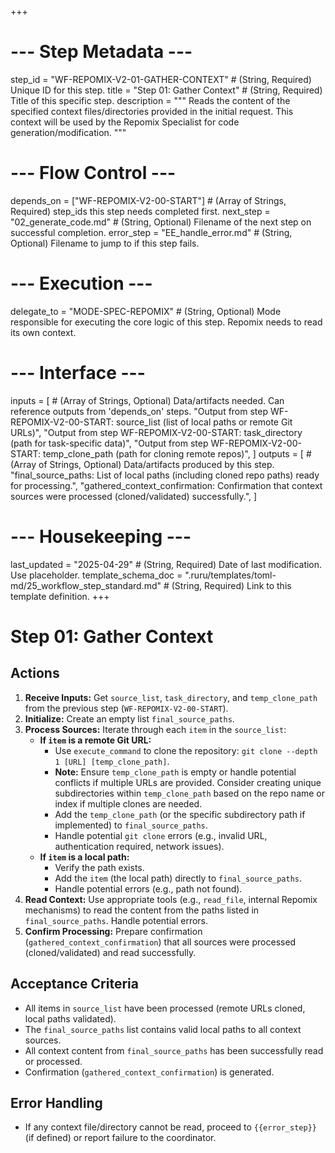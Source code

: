+++
# --- Step Metadata ---
step_id = "WF-REPOMIX-V2-01-GATHER-CONTEXT" # (String, Required) Unique ID for this step.
title = "Step 01: Gather Context" # (String, Required) Title of this specific step.
description = """
Reads the content of the specified context files/directories provided in the initial request.
This context will be used by the Repomix Specialist for code generation/modification.
"""

# --- Flow Control ---
depends_on = ["WF-REPOMIX-V2-00-START"] # (Array of Strings, Required) step_ids this step needs completed first.
next_step = "02_generate_code.md" # (String, Optional) Filename of the next step on successful completion.
error_step = "EE_handle_error.md" # (String, Optional) Filename to jump to if this step fails.

# --- Execution ---
delegate_to = "MODE-SPEC-REPOMIX" # (String, Optional) Mode responsible for executing the core logic of this step. Repomix needs to read its own context.

# --- Interface ---
inputs = [ # (Array of Strings, Optional) Data/artifacts needed. Can reference outputs from 'depends_on' steps.
    "Output from step WF-REPOMIX-V2-00-START: source_list (list of local paths or remote Git URLs)",
    "Output from step WF-REPOMIX-V2-00-START: task_directory (path for task-specific data)",
    "Output from step WF-REPOMIX-V2-00-START: temp_clone_path (path for cloning remote repos)",
]
outputs = [ # (Array of Strings, Optional) Data/artifacts produced by this step.
    "final_source_paths: List of local paths (including cloned repo paths) ready for processing.",
    "gathered_context_confirmation: Confirmation that context sources were processed (cloned/validated) successfully.",
]

# --- Housekeeping ---
last_updated = "2025-04-29" # (String, Required) Date of last modification. Use placeholder.
template_schema_doc = ".ruru/templates/toml-md/25_workflow_step_standard.md" # (String, Required) Link to this template definition.
+++

# Step 01: Gather Context

## Actions

1.  **Receive Inputs:** Get `source_list`, `task_directory`, and `temp_clone_path` from the previous step (`WF-REPOMIX-V2-00-START`).
2.  **Initialize:** Create an empty list `final_source_paths`.
3.  **Process Sources:** Iterate through each `item` in the `source_list`:
    *   **If `item` is a remote Git URL:**
        *   Use `execute_command` to clone the repository: `git clone --depth 1 [URL] [temp_clone_path]`.
        *   **Note:** Ensure `temp_clone_path` is empty or handle potential conflicts if multiple URLs are provided. Consider creating unique subdirectories within `temp_clone_path` based on the repo name or index if multiple clones are needed.
        *   Add the `temp_clone_path` (or the specific subdirectory path if implemented) to `final_source_paths`.
        *   Handle potential `git clone` errors (e.g., invalid URL, authentication required, network issues).
    *   **If `item` is a local path:**
        *   Verify the path exists.
        *   Add the `item` (the local path) directly to `final_source_paths`.
        *   Handle potential errors (e.g., path not found).
4.  **Read Context:** Use appropriate tools (e.g., `read_file`, internal Repomix mechanisms) to read the content from the paths listed in `final_source_paths`. Handle potential errors.
5.  **Confirm Processing:** Prepare confirmation (`gathered_context_confirmation`) that all sources were processed (cloned/validated) and read successfully.

## Acceptance Criteria

*   All items in `source_list` have been processed (remote URLs cloned, local paths validated).
*   The `final_source_paths` list contains valid local paths to all context sources.
*   All context content from `final_source_paths` has been successfully read or processed.
*   Confirmation (`gathered_context_confirmation`) is generated.

## Error Handling

*   If any context file/directory cannot be read, proceed to `{{error_step}}` (if defined) or report failure to the coordinator.